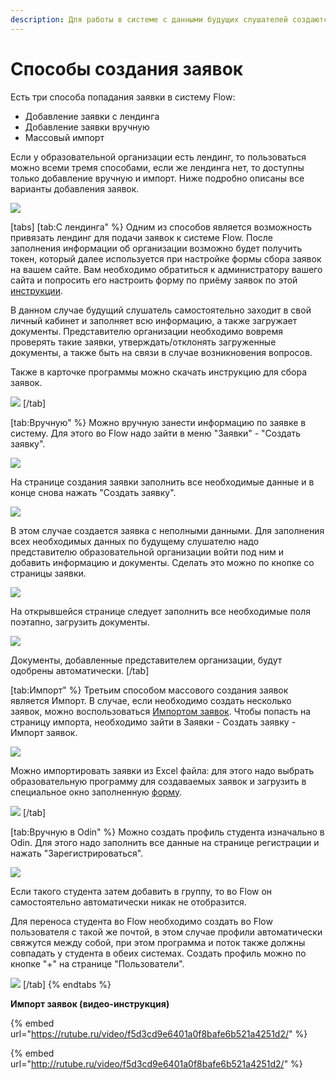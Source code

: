 ```yaml
---
description: Для работы в системе с данными будущих слушателей создаются заявки
---
```


# Способы создания заявок

Есть три способа попадания заявки в систему Flow:

* Добавление заявки с лендинга
* Добавление заявки вручную
* Массовый импорт

Если у образовательной организации есть лендинг, то пользоваться можно всеми тремя способами, если же лендинга нет, то доступны только добавление вручную и импорт. Ниже подробно описаны все варианты добавления заявок.

![](<../../.gitbook/assets/image (19).png>)

[tabs]
[tab:С лендинга" %}
Одним из способов является возможность привязать лендинг для подачи заявок к системе Flow. После заполнения информации об организации возможно будет получить токен, который далее используется при настройке формы сбора заявок на вашем сайте. Вам необходимо обратиться к администратору вашего сайта и попросить его настроить форму по приёму заявок по этой [инструкции](../../organizaciya/token-organizacii/forma-sbora-zayavok-na-saite-organizacii.md).

В данном случае будущий слушатель самостоятельно заходит в свой личный кабинет и заполняет всю информацию, а также загружает документы. Представителю организации необходимо вовремя проверять такие заявки, утверждать/отклонять загруженные документы, а также быть на связи в случае возникновения вопросов.

Также в карточке программы можно скачать инструкцию для сбора заявок.

![](<../../.gitbook/assets/image (158).png>)
[/tab]

[tab:Вручную" %}
Можно вручную занести информацию по заявке в систему. Для этого во Flow надо зайти в меню "Заявки" - "Создать заявку".

![](<../../.gitbook/assets/image (22).png>)

На странице создания заявки заполнить все необходимые данные и в конце снова нажать "Создать заявку".

![](<../../.gitbook/assets/image (23).png>)

В этом случае создается заявка с неполными данными. Для заполнения всех необходимых данных по будущему слушателю надо представителю образовательной организации войти под ним и добавить информацию и документы. Сделать это можно по кнопке со страницы заявки.

![](<../../.gitbook/assets/image (24).png>)

На открывшейся странице следует заполнить все необходимые поля поэтапно, загрузить документы.

![](<../../.gitbook/assets/image (26).png>)

Документы, добавленные представителем организации, будут одобрены автоматически.
[/tab]

[tab:Импорт" %}
Третьим способом массового создания заявок является Импорт. В случае, если необходимо создать несколько заявок, можно воспользоваться [Импортом заявок](https://web.flow-crm.study/Requests/ImportRequests). Чтобы попасть на страницу импорта, необходимо зайти в Заявки - Создать заявку - Импорт заявок.

![](<../../.gitbook/assets/image (20).png>)

Можно импортировать заявки из Excel файла: для этого надо выбрать образовательную программу для создаваемых заявок и загрузить в специальное окно заполненную [форму](https://web.flow-crm.study/files/Requests_form.xlsx).

![](<../../.gitbook/assets/image (21).png>)
[/tab]

[tab:Вручную в Odin" %}
Можно создать профиль студента изначально в Odin. Для этого надо заполнить все данные на странице регистрации и нажать "Зарегистрироваться".

![](<../../.gitbook/assets/image (7).png>)

Если такого студента затем добавить в группу, то во Flow он самостоятельно автоматически никак не отобразится.

Для переноса студента во Flow необходимо создать во Flow пользователя с такой же почтой, в этом случае профили автоматически свяжутся между собой, при этом программа и поток также должны совпадать у студента в обеих системах. Создать профиль можно по кнопке "+" на странице "Пользователи".

![](<../../.gitbook/assets/image (8).png>)
[/tab]
{% endtabs %}



**Импорт заявок (видео-инструкция)**

{% embed url="https://rutube.ru/video/f5d3cd9e6401a0f8bafe6b521a4251d2/" %}

{% embed url="http://rutube.ru/video/f5d3cd9e6401a0f8bafe6b521a4251d2/" %}
